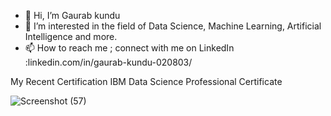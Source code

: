 - 👋 Hi, I’m Gaurab kundu
- 👀 I’m interested in the field of Data Science, Machine Learning, Artificial Intelligence and more.
- 📫 How to reach me ; connect with me on LinkedIn :linkedin.com/in/gaurab-kundu-020803/

My Recent Certification IBM Data Science Professional Certificate

![Screenshot (57)](https://user-images.githubusercontent.com/86102231/138230135-0e6d0c05-a43e-4829-929f-79cfea84ac0b.png)
<!---
GaurabKundu1/GaurabKundu1 is a ✨ special ✨ repository because its `README.md` (this file) appears on your GitHub profile.
You can click the Preview link to take a look at your changes.
--->
